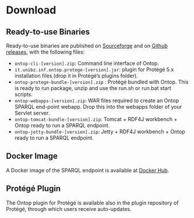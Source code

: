 # Download

## Ready-to-use Binaries

Ready-to-use binaries are published on [Sourceforge](https://sourceforge.net/projects/ontop4obda/files/) and on [Github releases](https://github.com/ontop/ontop/releases), 
with the following files:

- `ontop-cli-[version].zip`: Command line interface of Ontop.
- `it.unibz.inf.ontop.protege-[version].jar`: plugin for Protégé 5.x installation files (drop it in Protégé’s plugins folder).
- `ontop-protege-bundle-[version].zip` : Protégé bundled with Ontop. This is ready to run package, unzip and use the run.sh or run.bat start scripts.
- `ontop-webapps-[version].zip`: WAR files required to create an Ontop SPARQL end-point webapp. Drop this into the webapps folder of your Servlet server.
- `ontop-tomcat-bundle-[version].zip`: Tomcat + RDF4J workbench + Ontop ready to run a SPARQL endpoint.
- `ontop-jetty-bundle-[version].zip`: Jetty + RDF4J workbench + Ontop ready to run a SPARQL endpoint.


## Docker Image

 A Docker image of the
SPARQL endpoint is available at [Docker Hub](https://hub.docker.com/r/ontop/ontop-endpoint).

## Protégé Plugin

The Ontop plugin for Protégé is available also in the plugin repository of Protégé, through which users receive auto-updates. 

